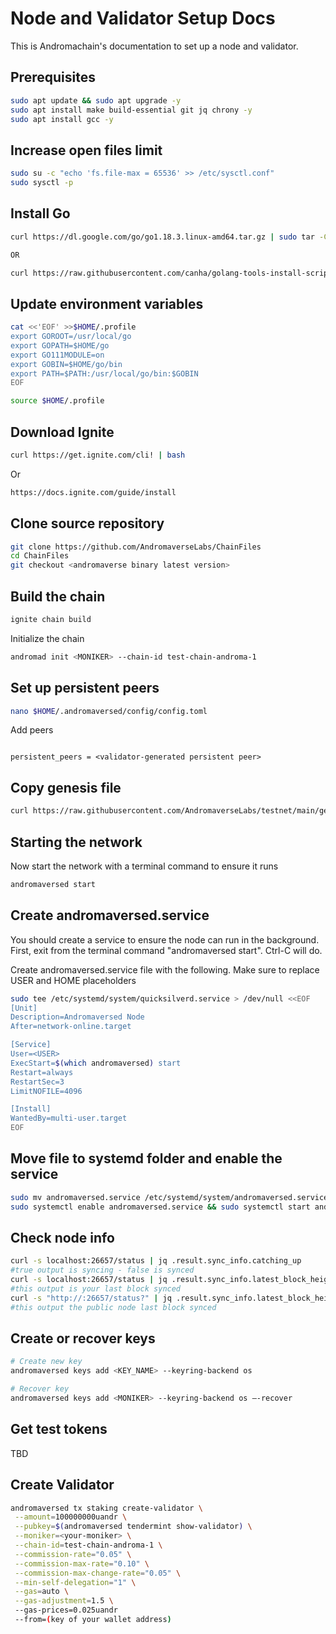 # Node and Validator Setup Docs

This is Andromachain's documentation to set up a node and validator.

## Prerequisites

```bash
sudo apt update && sudo apt upgrade -y
sudo apt install make build-essential git jq chrony -y
sudo apt install gcc -y
```

## Increase open files limit

```bash
sudo su -c "echo 'fs.file-max = 65536' >> /etc/sysctl.conf"
sudo sysctl -p
```

## Install Go

```bash
curl https://dl.google.com/go/go1.18.3.linux-amd64.tar.gz | sudo tar -C/usr/local -zxvf

OR

curl https://raw.githubusercontent.com/canha/golang-tools-install-script/master/goinstall.sh | bash
```

## Update environment variables

```bash
cat <<'EOF' >>$HOME/.profile
export GOROOT=/usr/local/go
export GOPATH=$HOME/go
export GO111MODULE=on
export GOBIN=$HOME/go/bin
export PATH=$PATH:/usr/local/go/bin:$GOBIN
EOF
```

```bash
source $HOME/.profile
```

## Download Ignite

```bash
curl https://get.ignite.com/cli! | bash
```

Or

```bash
https://docs.ignite.com/guide/install
```

## Clone source repository

```bash
git clone https://github.com/AndromaverseLabs/ChainFiles
cd ChainFiles
git checkout <andromaverse binary latest version>
```

## Build the chain

```bash
ignite chain build
```

Initialize the chain

```bash
andromad init <MONIKER> --chain-id test-chain-androma-1
```

## Set up persistent peers

```bash
nano $HOME/.andromaversed/config/config.toml
```

Add peers

```

persistent_peers = <validator-generated persistent peer>
```

## Copy genesis file

```bash
curl https://raw.githubusercontent.com/AndromaverseLabs/testnet/main/genesis.json > ~/.andromaversed/config/genesis.json
```

## Starting the network

Now start the network with a terminal command to ensure it runs

```bash
andromaversed start
```

## Create andromaversed.service

You should create a service to ensure the node can run in the background. First, exit from the terminal command "andromaversed start". Ctrl-C will do.

Create andromaversed.service file with the following. Make sure to replace USER and HOME placeholders

```bash
sudo tee /etc/systemd/system/quicksilverd.service > /dev/null <<EOF  
[Unit]
Description=Andromaversed Node
After=network-online.target

[Service]
User=<USER>
ExecStart=$(which andromaversed) start
Restart=always
RestartSec=3
LimitNOFILE=4096

[Install]
WantedBy=multi-user.target
EOF
```

## Move file to systemd folder and enable the service

```bash
sudo mv andromaversed.service /etc/systemd/system/andromaversed.service
sudo systemctl enable andromaversed.service && sudo systemctl start andromaversed.service
```

## Check node info

```bash
curl -s localhost:26657/status | jq .result.sync_info.catching_up
#true output is syncing - false is synced
curl -s localhost:26657/status | jq .result.sync_info.latest_block_height
#this output is your last block synced
curl -s "http://:26657/status?" | jq .result.sync_info.latest_block_height
#this output the public node last block synced
```

## Create or recover keys

```bash
# Create new key
andromaversed keys add <KEY_NAME> --keyring-backend os
```

```bash
# Recover key
andromaversed keys add <MONIKER> --keyring-backend os —-recover
```

## Get test tokens

TBD

## Create Validator

```bash
andromaversed tx staking create-validator \
 --amount=100000000uandr \
 --pubkey=$(andromaversed tendermint show-validator) \
 --moniker=<your-moniker> \
 --chain-id=test-chain-androma-1 \
 --commission-rate="0.05" \
 --commission-max-rate="0.10" \
 --commission-max-change-rate="0.05" \
 --min-self-delegation="1" \
 --gas=auto \
 --gas-adjustment=1.5 \ 
 --gas-prices=0.025uandr
 --from=(key of your wallet address)
```
